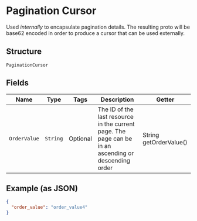 
# Pagination Cursor

Used *internally* to encapsulate pagination details. The resulting proto will be base62 encoded
in order to produce a cursor that can be used externally.

## Structure

`PaginationCursor`

## Fields

| Name | Type | Tags | Description | Getter |
|  --- | --- | --- | --- | --- |
| `OrderValue` | `String` | Optional | The ID of the last resource in the current page. The page can be in an ascending or<br>descending order | String getOrderValue() |

## Example (as JSON)

```json
{
  "order_value": "order_value4"
}
```

